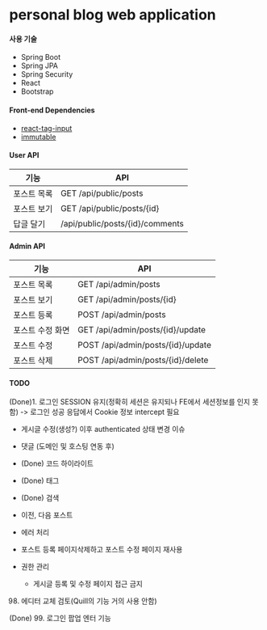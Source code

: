 # personal blog web application

#### 사용 기술
- Spring Boot
- Spring JPA
- Spring Security
- React
- Bootstrap

#### Front-end Dependencies
- [react-tag-input](https://www.npmjs.com/package/react-tag-input)
- [immutable](https://www.npmjs.com/package/immutable)

#### User API
| 기능 | API |
|-----|-----|
| 포스트 목록 | GET /api/public/posts |
| 포스트 보기 | GET /api/public/posts/{id} |
| 답글 달기 | /api/public/posts/{id}/comments |

#### Admin API
| 기능 | API |
|-----|-----|
| 포스트 목록 | GET /api/admin/posts |
| 포스트 보기 | GET /api/admin/posts/{id} |
| 포스트 등록 | POST /api/admin/posts |
| 포스트 수정 화면 | GET /api/admin/posts/{id}/update |
| 포스트 수정 | POST /api/admin/posts/{id}/update |
| 포스트 삭제 | POST /api/admin/posts/{id}/delete |

#### TODO

(Done)1. 로그인 SESSION 유지(정확히 세션은 유지되나 FE에서 세션정보를 인지 못함) -> 로그인 성공 응답에서 Cookie 정보 intercept 필요

- 게시글 수정(생성?) 이후 authenticated 상태 변경 이슈

- 댓글 (도메인 및 호스팅 연동 후)

- (Done) 코드 하이라이트

- (Done) 태그

- (Done) 검색

- 이전, 다음 포스트

- 에러 처리

- 포스트 등록 페이지삭제하고 포스트 수정 페이지 재사용

- 권한 관리
    - 게시글 등록 및 수정 페이지 접근 금지

98. 에디터 교체 검토(Quill의 기능 거의 사용 안함)

(Done) 99. 로그인 팝업 엔터 기능



